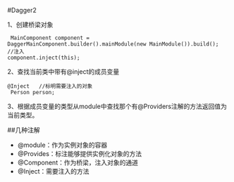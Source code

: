 #Dagger2

1、创建桥梁对象
```
 MainComponent component = DaggerMainComponent.builder().mainModule(new MainModule()).build();
//注入
component.inject(this);

```

2、查找当前类中带有@inject的成员变量

```
@Inject   //标明需要注入的对象
 Person person;
```

3、根据成员变量的类型从module中查找那个有@Providers注解的方法返回值为当前类型。

##几种注解
- @module：作为实例对象的容器
- @Provides：标注能够提供实例化对象的方法
- @Component：作为桥梁，注入对象的通道
- @Inject：需要注入的方法

